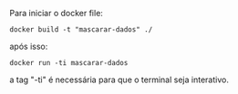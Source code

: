 Para iniciar o docker file:

    docker build -t "mascarar-dados" ./

após isso:

    docker run -ti mascarar-dados

a tag "-ti" é necessária para que o terminal seja interativo.
